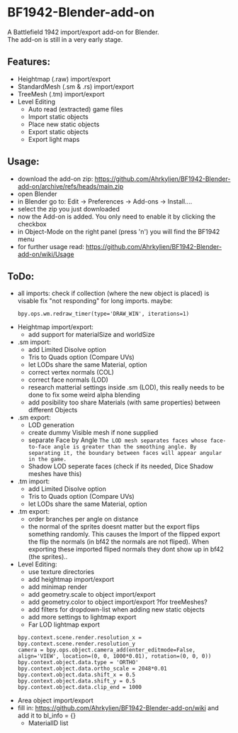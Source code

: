 # BF1942-Blender-add-on
A Battlefield 1942 import/export add-on for Blender.\
The add-on is still in a very early stage.
## Features:
- Heightmap (.raw) import/export
- StandardMesh (.sm & .rs) import/export
- TreeMesh (.tm) import/export
- Level Editing
	- Auto read (extracted) game files
	- Import static objects
	- Place new static objects
	- Export static objects
	- Export light maps
## Usage:
- download the add-on zip: https://github.com/Ahrkylien/BF1942-Blender-add-on/archive/refs/heads/main.zip
- open Blender
- in Blender go to: Edit -> Preferences -> Add-ons -> Install....
- select the zip you just downloaded
- now the Add-on is added. You only need to enable it by clicking the checkbox
- in Object-Mode on the right panel (press 'n') you will find the BF1942 menu
- for further usage read: https://github.com/Ahrkylien/BF1942-Blender-add-on/wiki/Usage
## ToDo:
- all imports:
	check if collection (where the new object is placed) is visable
	fix "not responding" for long imports. maybe:
	```
	bpy.ops.wm.redraw_timer(type='DRAW_WIN', iterations=1)
	```
- Heightmap import/export:
	- add support for materialSize and worldSize
- .sm import:
	- add Limited Disolve option
	- Tris to Quads option (Compare UVs)
	- let LODs share the same Material, option
	- correct vertex normals (COL)
	- correct face normals (LOD)
	- research matterial settings inside .sm (LOD), this really needs to be done to fix some weird alpha blending
	- add posibility too share Materials (with same properties) between different Objects
- .sm export:
	- LOD generation
	- create dummy Visible mesh if none supplied
	- separate Face by Angle
		``
		The LOD mesh separates faces whose face-to-face angle is greater than the smoothing angle.
		By separating it, the boundary between faces will appear angular in the game.
		``
	- Shadow LOD seperate faces (check if its needed, Dice Shadow meshes have this)
-	.tm import:
	- add Limited Disolve option
	- Tris to Quads option (Compare UVs)
	- let LODs share the same Material, option
-	.tm export:
	- order branches per angle on distance
	- the normal of the sprites doesnt matter but the export flips something randomly. This causes the Import of the flipped export the flip the normals (in bf42 the normals are not fliped).
	When exporting these imported fliped normals they dont show up in bf42 (the sprites)..
- Level Editing:
	- use texture directories
	- add heightmap import/export
	- add minimap render
	- add geometry.scale to object import/export
	- add geometry.color to object import/export ?for treeMeshes?
	- add filters for dropdown-list when adding new static objects
	- add more settings to lightmap export
	- Far LOD lightmap export
	```
	bpy.context.scene.render.resolution_x = bpy.context.scene.render.resolution_y
	camera = bpy.ops.object.camera_add(enter_editmode=False, align='VIEW', location=(0, 0, 1000*0.01), rotation=(0, 0, 0))
	bpy.context.object.data.type = 'ORTHO'
	bpy.context.object.data.ortho_scale = 2048*0.01
	bpy.context.object.data.shift_x = 0.5
	bpy.context.object.data.shift_y = 0.5
	bpy.context.object.data.clip_end = 1000
	```
- Area object import/export
- fill in: https://github.com/Ahrkylien/BF1942-Blender-add-on/wiki
  and add it to bl_info = {}
	- MaterialID list
